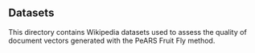 ## Datasets

This directory contains Wikipedia datasets used to assess the quality of document vectors generated with the PeARS Fruit Fly method.
